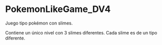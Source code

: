 # PokemonLikeGame_DV4

Juego tipo pokémon con slimes. 

Contiene un único nivel con 3 slimes diferentes. 
Cada slime es de un tipo diferente.
